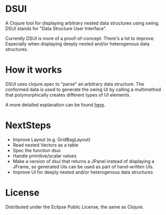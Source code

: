 # DSUI
A Clojure tool for displaying arbitrary nested data structures using swing. DSUI stands for "Data Structure User Interface".

Currently DSUI is more of a proof-of-concept. There's a lot to improve. Especially when displaying deeply nested and/or heterogenous data structures.

# How it works
DSUI uses clojure.spec to "parse" an arbitrary data structure. The conformed data is used to generate the swing UI by calling a multimethod that polymorphically creates different types of UI elements.

A more detailed explanation can be found <a href="https://feierabendprojekte.wordpress.com/2016/09/11/generating-ui-for-arbitrarily-nested-data-structures/">here</a>.

# NextSteps
- Improve Layout (e.g. GridBagLayout)
- Read nested Vectors as a table
- Spec the function dsui
- Handle primitive/scalar values
- Make a version of dsui that returns a JPanel instead of displaying a JFrame, so generated UIs can be used as part of hand-written UIs.
- Improve UI for deeply nested and/or heterogenous data structures

# License
Distributed under the Eclipse Public License, the same as Clojure.
